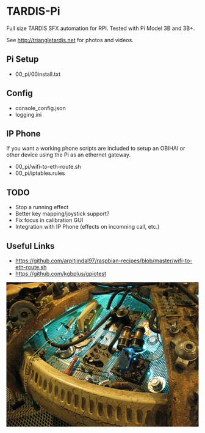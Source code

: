 # TARDIS-Pi
Full size TARDIS SFX automation for RPI.  Tested with Pi Model 3B and 3B+.

See http://triangletardis.net for photos and videos.


Pi Setup
---
* 00_pi/00install.txt


Config
---
* console_config.json
* logging.ini


IP Phone
---
If you want a working phone scripts are included to setup an OBIHAI or other device using the Pi as an ethernet gateway.

* 00_pi/wifi-to-eth-route.sh
* 00_pi/iptables.rules  


TODO
---
* Stop a running effect
* Better key mapping/joystick support?
* Fix focus in calibration GUI
* Integration with IP Phone (effects on incomning call, etc.)


Useful Links
---
* https://github.com/arpitjindal97/raspbian-recipes/blob/master/wifi-to-eth-route.sh
* https://github.com/kgbplus/gpiotest

![Console](image/tardis_console.jpg)
